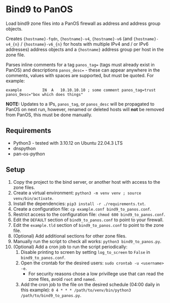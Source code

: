 <!--
SPDX-FileCopyrightText: 2024 Joe Pitt

SPDX-License-Identifier: GPL-3.0-only
-->
# Bind9 to PanOS

Load bind9 zone files into a PanOS firewall as address and address group objects.

Creates `{hostname}-fqdn`, `{hostname}-v4`, `{hostname}-v6` (and `{hostname}-v4_{n}` / `{hostname}-v6_{n}` for hosts
with multiple IPv4 and / or IPv6 addresses) address objects and a `{hostname}` address group per host in the zone file.

Parses inline comments for a tag `panos_tag=` (tags must already exist in PanOS) and descriptions `panos_desc=` - these
can appear anywhere in the comments, values with spaces are supported, but must be quoted. For example:

```
example         IN  A   10.10.10.10 ; some comment panos_tag=trust panos_Desc="box which does things"
```

**NOTE:** Updates to a IPs, `panos_tag`, or `panos_desc` will be propagated to PanOS on next run, however, renamed or
deleted hosts will **not** be removed from PanOS, this must be done manually.

## Requirements

* Python3 - tested with 3.10.12 on Ubuntu 22.04.3 LTS
* dnspython
* pan-os-python

## Setup

1. Copy the project to the bind server, or another host with access to the zone files.
2. Create a virtual environment: `python3 -m venv venv ; source venv/bin/activate`.
3. Install the dependencies: `pip3 install -r ./requirements.txt`.
4. Create a configuration file: `cp example.conf bind9_to_panos.conf`.
5. Restrict access to the configuration file: `chmod 600 bind9_to_panos.conf`.
6. Edit the `DEFAULT` section of `bind9_to_panos.conf` to point to your firewall.
7. Edit the `example.tld` section of `bind9_to_panos.conf` to point to the zone file.
8. (Optional) Add additional sections for other zone files.
9. Manually run the script to check all works: `python3 bind9_to_panos.py`.
10. (Optional) Add a cron job to run the script periodically:
    1. Disable printing to screen by setting `log_to_screen` to `False` in `bind9_to_panos.conf`.
    2. Open the crontab for the desired users: `sudo crontab -u <username> -e`. 
        * For security reasons chose a low privillege use that can read the zone files, avoid `root` and `named`.
    3. Add the cron job to the file on the desired schedule (04:00 daily in this example):
        `0 4 * * * /path/to/venv/bin/python3 /path/to/bind9_to_panos.py`.

